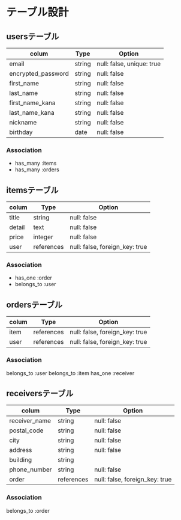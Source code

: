 # テーブル設計

## usersテーブル

| colum              | Type     | Option      |
| ------             | -------- | ----------- | 
| email              | string   | null: false, unique: true |
| encrypted_password | string   | null: false |
| first_name         | string   | null: false |
| last_name          | string   | null: false |
| first_name_kana    | string   | null: false |
| last_name_kana     | string   | null: false |
| nickname           | string   | null: false |
| birthday           | date     | null: false |

### Association

- has_many :items
- has_many :orders

## itemsテーブル

| colum              | Type        | Option      |
| ------             | --------    | ----------- | 
| title              | string      | null: false |
| detail             | text        | null: false |  
| price              | integer     | null: false |
| user               | references  | null: false, foreign_key: true |

### Association

- has_one :order
- belongs_to :user

## ordersテーブル

| colum              | Type        | Option      |
| ------             | --------    | ----------- | 
| item               | references  | null: false, foreign_key: true |
| user               | references  | null: false, foreign_key: true |

### Association

belongs_to :user
belongs_to :item
has_one :receiver

## receiversテーブル

| colum              | Type        | Option      |
| ------             | --------    | ----------- |
| receiver_name      | string      | null: false |
| postal_code        | string      | null: false |
| city               | string      | null: false |
| address            | string      | null: false |
| building           | string      | 
| phone_number       | string      | null: false |
| order              | references  | null: false, foreign_key: true |

### Association

belongs_to :order